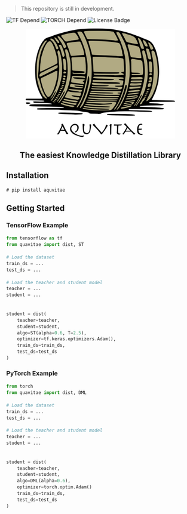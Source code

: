 > This repository is still in development.

![TF Depend](https://img.shields.io/badge/TensorFlow-2.1-orange) ![TORCH Depend](https://img.shields.io/badge/pytorch-1.5.1-blue) ![License Badge](https://img.shields.io/badge/license-MIT-green)<br>

<p align="center">
  <img width="400" src="./assets/logo.png">
</p>

<h2 align=center>The easiest Knowledge Distillation Library</h2>

## Installation

```base
# pip install aquvitae
```

## Getting Started

### TensorFlow Example
```python
from tensorflow as tf
from quavitae import dist, ST

# Load the dataset
train_ds = ...
test_ds = ...

# Load the teacher and student model
teacher = ...
student = ...


student = dist(
    teacher=teacher,
    student=student,
    algo=ST(alpha=0.6, T=2.5),
    optimizer=tf.keras.optimizers.Adam(),
    train_ds=train_ds,
    test_ds=test_ds
)
```

### PyTorch Example
```python
from torch
from quavitae import dist, DML

# Load the dataset
train_ds = ...
test_ds = ...

# Load the teacher and student model
teacher = ...
student = ...


student = dist(
    teacher=teacher,
    student=student,
    algo=DML(alpha=0.6),
    optimizer=torch.optim.Adam()
    train_ds=train_ds,
    test_ds=test_ds
)
```